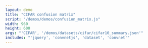 ```yaml
---
layout: demo
title: "CIFAR confusion matrix"
script: "/demos/demos/confusion_matrix.js"
width: 960
height: 600
args: "'CIFAR', '/demos/datasets/cifar/cifar10_summary.json'"
includes: "'jquery', 'convnetjs', 'dataset', 'convnet'"
---
```



